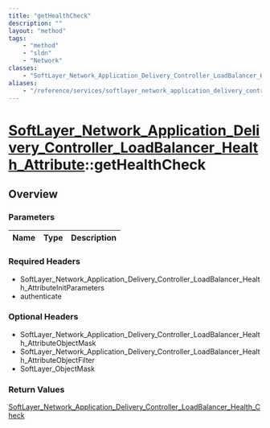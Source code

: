 ```yaml
---
title: "getHealthCheck"
description: ""
layout: "method"
tags:
    - "method"
    - "sldn"
    - "Network"
classes:
    - "SoftLayer_Network_Application_Delivery_Controller_LoadBalancer_Health_Attribute"
aliases:
    - "/reference/services/softlayer_network_application_delivery_controller_loadbalancer_health_attribute/getHealthCheck"
---
```

# [SoftLayer_Network_Application_Delivery_Controller_LoadBalancer_Health_Attribute](/reference/services/SoftLayer_Network_Application_Delivery_Controller_LoadBalancer_Health_Attribute)::getHealthCheck




## Overview 


### Parameters 
|Name | Type | Description |
| --- | --- | --- |


### Required Headers
* SoftLayer_Network_Application_Delivery_Controller_LoadBalancer_Health_AttributeInitParameters
* authenticate

### Optional Headers
* SoftLayer_Network_Application_Delivery_Controller_LoadBalancer_Health_AttributeObjectMask
* SoftLayer_Network_Application_Delivery_Controller_LoadBalancer_Health_AttributeObjectFilter
* SoftLayer_ObjectMask

### Return Values
<a href='/reference/datatypes/SoftLayer_Network_Application_Delivery_Controller_LoadBalancer_Health_Check'>SoftLayer_Network_Application_Delivery_Controller_LoadBalancer_Health_Check </a>

